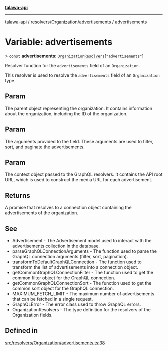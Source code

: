 [**talawa-api**](../../../../README.md)

***

[talawa-api](../../../../modules.md) / [resolvers/Organization/advertisements](../README.md) / advertisements

# Variable: advertisements

\> `const` **advertisements**: [`OrganizationResolvers`](../../../../types/generatedGraphQLTypes/type-aliases/OrganizationResolvers.md)\[`"advertisements"`\]

Resolver function for the `advertisements` field of an `Organization`.

This resolver is used to resolve the `advertisements` field of an `Organization` type.

## Param

The parent object representing the organization. It contains information about the organization, including the ID of the organization.

## Param

The arguments provided to the field. These arguments are used to filter, sort, and paginate the advertisements.

## Param

The context object passed to the GraphQL resolvers. It contains the API root URL, which is used to construct the media URL for each advertisement.

## Returns

A promise that resolves to a connection object containing the advertisements of the organization.

## See

 - Advertisement - The Advertisement model used to interact with the advertisements collection in the database.
 - parseGraphQLConnectionArguments - The function used to parse the GraphQL connection arguments (filter, sort, pagination).
 - transformToDefaultGraphQLConnection - The function used to transform the list of advertisements into a connection object.
 - getCommonGraphQLConnectionFilter - The function used to get the common filter object for the GraphQL connection.
 - getCommonGraphQLConnectionSort - The function used to get the common sort object for the GraphQL connection.
 - MAXIMUM_FETCH_LIMIT - The maximum number of advertisements that can be fetched in a single request.
 - GraphQLError - The error class used to throw GraphQL errors.
 - OrganizationResolvers - The type definition for the resolvers of the Organization fields.

## Defined in

[src/resolvers/Organization/advertisements.ts:38](https://github.com/PalisadoesFoundation/talawa-api/blob/832d310bae30bd8cb45fb1b44f62dd776dccc52f/src/resolvers/Organization/advertisements.ts#L38)
